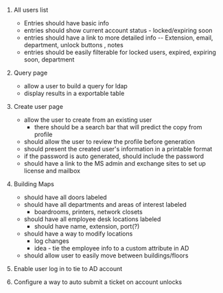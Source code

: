 1. All users list
    - Entries should have basic info
    - entries should show current account status - locked/expiring soon
    - entries should have a link to more detailed info -- Extension, email, department, unlock buttons , notes
    - entries should be easily filterable for locked users, expired, expiring soon, department

2. Query page 
    - allow a user to build a query for ldap
    - display results in a exportable table

3. Create user page
    - allow the user to create from an existing user
        - there should be a search bar that will predict the copy from profile
    - should allow the user to review the profile before generation
    - should present the created user's information in a printable format
    - if the password is auto generated, should include the password 
    - should have a link to the MS admin and exchange sites to set up license and mailbox

4. Building Maps 
    - should have all doors labeled
    - should have all departments and areas of interest labeled
        - boardrooms, printers, network closets
    - should have all employee desk locations labeled
        - should have name, extension, port(?) 
    - should have a way to modify locations
        - log changes
        - idea - tie the employee info to a custom attribute in AD
    - should allow user to easily move between buildings/floors

5. Enable user log in to tie to AD account  
6. Configure a way to auto submit a ticket on account unlocks

    